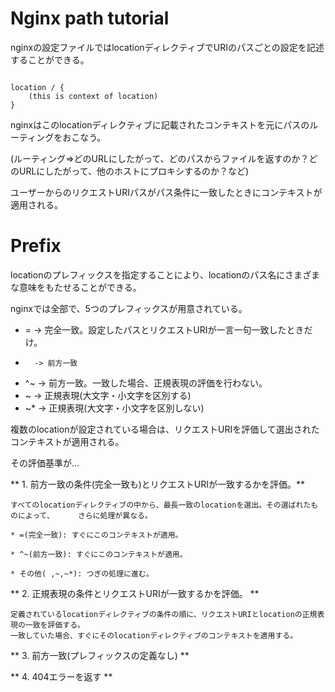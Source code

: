 
# Nginx path tutorial

nginxの設定ファイルではlocationディレクティブでURIのパスごとの設定を記述することができる。

```

location / {
	(this is context of location)
}

```

nginxはこのlocationディレクティブに記載されたコンテキストを元にパスのルーティングをおこなう。

(ルーティング=>どのURLにしたがって、どのパスからファイルを返すのか？どのURLにしたがって、他のホストにプロキシするのか？など)

ユーザーからのリクエストURIパスがパス条件に一致したときにコンテキストが適用される。

# Prefix

locationのプレフィックスを指定することにより、locationのパス名にさまざまな意味をもたせることができる。

nginxでは全部で、5つのプレフィックスが用意されている。


* = 		-> 完全一致。設定したパスとリクエストURIが一言一句一致したときだけ。
*  		-> 前方一致
* ^~ 		-> 前方一致。一致した場合、正規表現の評価を行わない。
* ~		-> 正規表現(大文字・小文字を区別する)
* ~*		-> 正規表現(大文字・小文字を区別しない)

複数のlocationが設定されている場合は、リクエストURIを評価して選出されたコンテキストが適用される。

その評価基準が...

** 1. 前方一致の条件(完全一致も)とリクエストURIが一致するかを評価。**

	すべてのlocationディレクティブの中から、最長一致のlocationを選出。その選ばれたものによって、	　　さらに処理が異なる。

	* =(完全一致): すぐにこのコンテキストが適用。

	* ^~(前方一致): すぐにこのコンテキストが適用。

	* その他( ,~,~*): つぎの処理に進む。

** 2. 正規表現の条件とリクエストURIが一致するかを評価。 **

	定義されているlocationディレクティブの条件の順に、リクエストURIとlocationの正規表現の一致を評価する。
	一致していた場合、すぐにそのlocationディレクティブのコンテキストを適用する。

** 3. 前方一致(プレフィックスの定義なし) **

** 4. 404エラーを返す **

